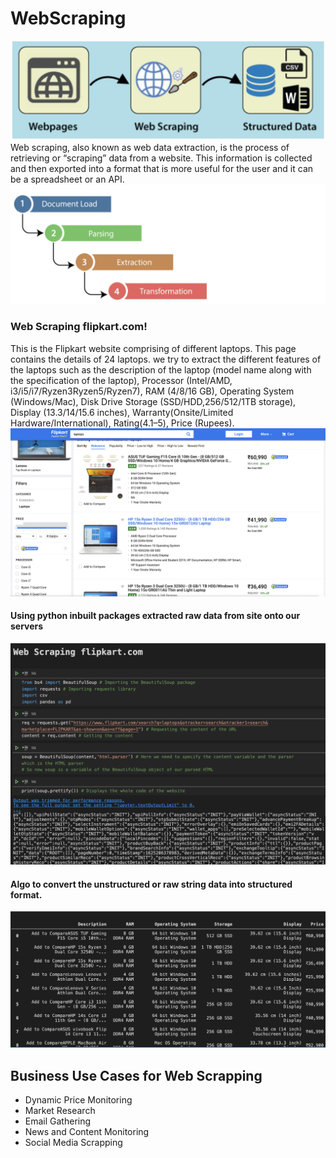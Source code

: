 # WebScraping
<img src="./scraping.png">
Web scraping, also known as web data extraction, is the process of retrieving or “scraping” data from a website. This information is collected and then exported into a format that is more useful for the user and it can be a spreadsheet or an API. 

<img src="./ScrapingProcess.png">

### Web Scraping flipkart.com!
This is the Flipkart website comprising of different laptops. This page contains the details of 24 laptops. we try to extract the different features of the laptops such as the description of the laptop (model name along with the specification of the laptop), Processor (Intel/AMD, i3/i5/i7/Ryzen3Ryzen5/Ryzen7), RAM (4/8/16 GB), Operating System (Windows/Mac), Disk Drive Storage (SSD/HDD,256/512/1TB storage), Display (13.3/14/15.6 inches), Warranty(Onsite/Limited Hardware/International), Rating(4.1–5), Price (Rupees).
<img src="./Flipkart.png">

#### Using python inbuilt packages extracted raw data from site onto our servers 

<img src="./flipkartscrap.png">

#### Algo to convert the unstructured or raw string data into structured format. 
<img src="output1.png">

## Business Use Cases for Web Scrapping 

- Dynamic Price Monitoring
- Market Research
- Email Gathering     
- News and Content Monitoring
- Social Media Scrapping           
